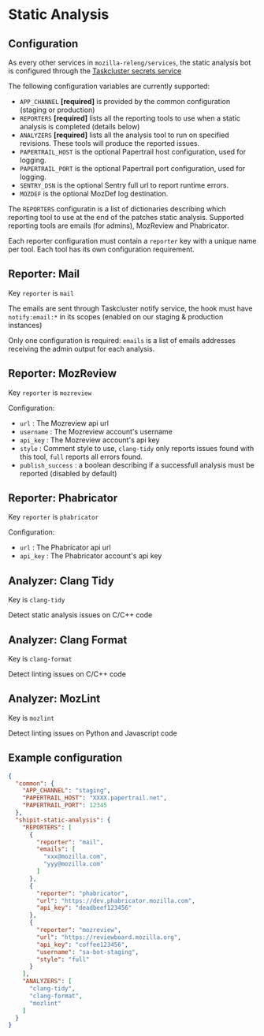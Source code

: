 Static Analysis
===============

Configuration
-------------

As every other services in `mozilla-releng/services`, the static analysis bot is configured through the [Taskcluster secrets service](https://tools.taskcluster.net/secrets)

The following configuration variables are currently supported:

* `APP_CHANNEL` **[required]** is provided by the common configuration (staging or production)
* `REPORTERS` **[required]** lists all the reporting tools to use when a static analysis is completed (details below)
* `ANALYZERS` **[required]** lists all the analysis tool to run on specified revisions. These tools will produce the reported issues.
* `PAPERTRAIL_HOST` is the optional Papertrail host configuration, used for logging.
* `PAPERTRAIL_PORT` is the optional Papertrail port configuration, used for logging.
* `SENTRY_DSN` is the optional Sentry full url to report runtime errors.
* `MOZDEF` is the optional MozDef log destination.

The `REPORTERS` configuratin is a list of dictionaries describing which reporting tool to use at the end of the patches static analysis.
Supported reporting tools are emails (for admins), MozReview and Phabricator.

Each reporter configuration must contain a `reporter` key with a unique name per tool. Each tool has its own configuration requirement.

Reporter: Mail
--------------

Key `reporter` is `mail`

The emails are sent through Taskcluster notify service, the hook must have `notify:email:*` in its scopes (enabled on our staging & production instances)

Only one configuration is required: `emails` is a list of emails addresses receiving the admin output for each analysis.

Reporter: MozReview
-------------------

Key `reporter` is `mozreview`

Configuration:

 * `url` : The Mozreview api url
 * `username` : The Mozreview account's username
 * `api_key` : The Mozreview account's api key 
 * `style` : Comment style to use, `clang-tidy` only reports issues found with this tool, `full` reports all errors found.
 * `publish_success` : a boolean describing if a successfull analysis must be reported (disabled by default)


Reporter: Phabricator
---------------------

Key `reporter` is `phabricator`

Configuration:

 * `url` : The Phabricator api url
 * `api_key` : The Phabricator account's api key 

Analyzer: Clang Tidy
--------------------

Key is `clang-tidy`

Detect static analysis issues on C/C++ code

Analyzer: Clang Format
--------------------

Key is `clang-format`

Detect linting issues on C/C++ code

Analyzer: MozLint
-----------------

Key is `mozlint`

Detect linting issues on Python and Javascript code

Example configuration
---------------------

```json
{
  "common": {
    "APP_CHANNEL": "staging",
    "PAPERTRAIL_HOST": "XXXX.papertrail.net",
    "PAPERTRAIL_PORT": 12345
  },
  "shipit-static-analysis": {
    "REPORTERS": [
      {
        "reporter": "mail",
        "emails": [
          "xxx@mozilla.com",
          "yyy@mozilla.com"
        ]
      },
      {
        "reporter": "phabricator",
        "url": "https://dev.phabricator.mozilla.com",
        "api_key": "deadbeef123456"
      },
      {
        "reporter": "mozreview",
        "url": "https://reviewboard.mozilla.org",
        "api_key": "coffee123456",
        "username": "sa-bot-staging",
        "style": "full"
      }
    ],
    "ANALYZERS": [
      "clang-tidy",
      "clang-format",
      "mozlint"
    ]
  }
}
```
